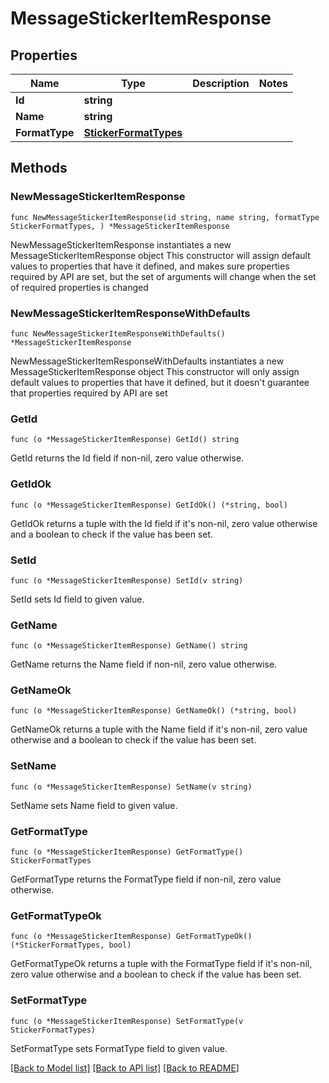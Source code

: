 # MessageStickerItemResponse

## Properties

Name | Type | Description | Notes
------------ | ------------- | ------------- | -------------
**Id** | **string** |  | 
**Name** | **string** |  | 
**FormatType** | [**StickerFormatTypes**](StickerFormatTypes.md) |  | 

## Methods

### NewMessageStickerItemResponse

`func NewMessageStickerItemResponse(id string, name string, formatType StickerFormatTypes, ) *MessageStickerItemResponse`

NewMessageStickerItemResponse instantiates a new MessageStickerItemResponse object
This constructor will assign default values to properties that have it defined,
and makes sure properties required by API are set, but the set of arguments
will change when the set of required properties is changed

### NewMessageStickerItemResponseWithDefaults

`func NewMessageStickerItemResponseWithDefaults() *MessageStickerItemResponse`

NewMessageStickerItemResponseWithDefaults instantiates a new MessageStickerItemResponse object
This constructor will only assign default values to properties that have it defined,
but it doesn't guarantee that properties required by API are set

### GetId

`func (o *MessageStickerItemResponse) GetId() string`

GetId returns the Id field if non-nil, zero value otherwise.

### GetIdOk

`func (o *MessageStickerItemResponse) GetIdOk() (*string, bool)`

GetIdOk returns a tuple with the Id field if it's non-nil, zero value otherwise
and a boolean to check if the value has been set.

### SetId

`func (o *MessageStickerItemResponse) SetId(v string)`

SetId sets Id field to given value.


### GetName

`func (o *MessageStickerItemResponse) GetName() string`

GetName returns the Name field if non-nil, zero value otherwise.

### GetNameOk

`func (o *MessageStickerItemResponse) GetNameOk() (*string, bool)`

GetNameOk returns a tuple with the Name field if it's non-nil, zero value otherwise
and a boolean to check if the value has been set.

### SetName

`func (o *MessageStickerItemResponse) SetName(v string)`

SetName sets Name field to given value.


### GetFormatType

`func (o *MessageStickerItemResponse) GetFormatType() StickerFormatTypes`

GetFormatType returns the FormatType field if non-nil, zero value otherwise.

### GetFormatTypeOk

`func (o *MessageStickerItemResponse) GetFormatTypeOk() (*StickerFormatTypes, bool)`

GetFormatTypeOk returns a tuple with the FormatType field if it's non-nil, zero value otherwise
and a boolean to check if the value has been set.

### SetFormatType

`func (o *MessageStickerItemResponse) SetFormatType(v StickerFormatTypes)`

SetFormatType sets FormatType field to given value.



[[Back to Model list]](../README.md#documentation-for-models) [[Back to API list]](../README.md#documentation-for-api-endpoints) [[Back to README]](../README.md)


